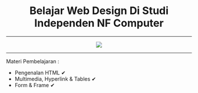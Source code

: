 <h1 align="center"> Belajar Web Design Di Studi Independen NF Computer</h1>
<hr/>
<center>
<img src="https://learn.nurulfikri.com/pluginfile.php/1/theme_edumy/headerlogo2/1691302134/logo_nf-computer-ok.png"/>
</center>
<hr/>
<p>Materi Pembelajaran :</p>
<ul>
  <li>Pengenalan HTML ✔</li>
  <li>Multimedia, Hyperlink & Tables ✔</li>
  <li>Form & Frame ✔</li>
</ul>
